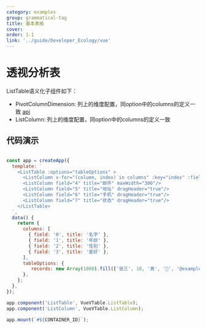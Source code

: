 ```yaml
---
category: examples
group: grammatical-tag
title: 基本表格
cover: 
order: 1-1
link: '../guide/Developer_Ecology/vue'
---
```


# 透视分析表

ListTable语义化子组件如下：

- PivotColumnDimension: 列上的维度配置，同option中的columns的定义一致 [api](../../option/PivotTable-columns-text#headerType)
- ListColumn: 列上的维度配置，同option中的columns的定义一致 


## 代码演示
```javascript livedemo template=vtable-vue

const app = createApp({
  template: `
    <ListTable :options="tableOptions" >
      <ListColumn v-for="(column, index) in columns" :key="index" :field="column.field" :title="column.title" />
      <ListColumn field="4" title="邮件" maxWidth="300"/>
      <ListColumn field="5" title="地址" dragHeader="true"/>
      <ListColumn field="6" title="手机" dragHeader="true"/>
      <ListColumn field="7" title="状态" dragHeader="true"/>
    </ListTable>
  `,
  data() {
    return {
      columns: [
        { field: '0', title: '名字' },
        { field: '1', title: '年龄' },
        { field: '2', title: '性别' },
        { field: '3', title: '爱好' },
      ],
      tableOptions: {
         records: new Array(1000).fill(['张三', 18, '男', '🏀', '@example', 'xxx.xxx.xxx.xxx', '12345678901', '正常']),
      },
    };
  },
});

app.component('ListTable', VueVTable.ListTable);
app.component('ListColumn', VueVTable.ListColumn);

app.mount(`#${CONTAINER_ID}`);

```


